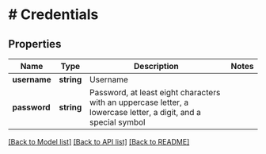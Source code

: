 # # Credentials

## Properties

Name | Type | Description | Notes
------------ | ------------- | ------------- | -------------
**username** | **string** | Username |
**password** | **string** | Password, at least eight characters with an uppercase letter, a lowercase letter, a digit, and a special symbol |

[[Back to Model list]](../../README.md#models) [[Back to API list]](../../README.md#endpoints) [[Back to README]](../../README.md)
